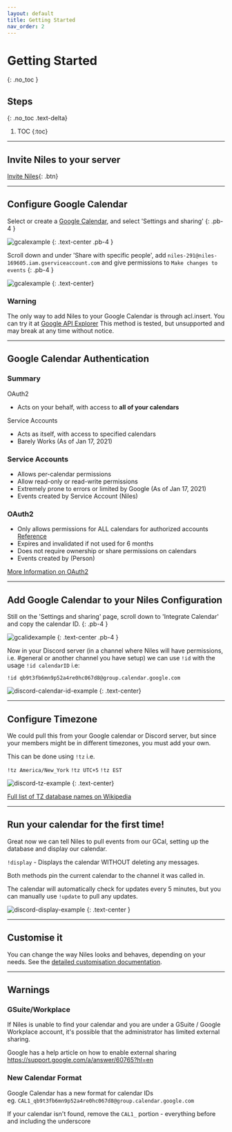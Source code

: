 ```yaml
---
layout: default
title: Getting Started
nav_order: 2
---
```


# Getting Started
{: .no_toc }

## Steps
{: .no_toc .text-delta}

1. TOC
{:toc}

---

## Invite Niles to your server

[Invite Niles](https://discord.com/oauth2/authorize?client_id=320434122344366082&scope=bot&permissions=523344){: .btn}

---

## Configure Google Calendar

Select or create a [Google Calendar](https://calendar.google.com), and select 'Settings and sharing'
{: .pb-4 }

![gcalexample](../../assets/images/gcal-example-0.gif)
{: .text-center .pb-4 }

Scroll down and under 'Share with specific people', add `niles-291@niles-169605.iam.gserviceaccount.com` and give permissions to `Make changes to events`
{: .pb-4 }

![gcalexample](../../assets/images/gcal-example-1.gif)
{: .text-center}

### Warning
The only way to add Niles to your Google Calendar is through acl.insert. You can try it at [Google API Explorer](https://developers.google.com/calendar/v3/reference/acl/insert)
This method is tested, but unsupported and may break at any time without notice. 

---
## Google Calendar Authentication
### Summary
OAuth2
- Acts on your behalf, with access to **all of your calendars**

Service Accounts
- Acts as itself, with access to specified calendars
- Barely Works (As of Jan 17, 2021)

### Service Accounts
- Allows per-calendar permissions
- Allow read-only or read-write permissions
- Extremely prone to errors or limited by Google (As of Jan 17, 2021)
- Events created by Service Account (Niles)

### OAuth2
- Only allows permissions for ALL calendars for authorized accounts [Reference](https://developers.google.com/identity/protocols/oauth2/scopes#calendar)
- Expires and invalidated if not used for 6 months
- Does not require ownership or share permissions on calendars
- Events created by (Person)

[More Information on OAuth2](https://developers.google.com/identity/protocols/oauth2)

---

## Add Google Calendar to your Niles Configuration

Still on the 'Settings and sharing' page, scroll down to 'Integrate Calendar' and copy the calendar ID.
{: .pb-4 }

![gcalidexample](../../assets/images/gcal-example-2.png)
{: .text-center .pb-4 }

Now in your Discord server (in a channel where Niles will have permissions, i.e. #general or another channel you have setup) we can use `!id` with the usage `!id calendarID` i.e:

`!id qb9t3fb6mn9p52a4re0hc067d8@group.calendar.google.com`

![discord-calendar-id-example](../../assets/images/discord-calendar-id.gif)
{: .text-center}

---

## Configure Timezone

We could pull this from your Google calendar or Discord server, but since your members might be in different timezones, you must add your own.

This can be done using `!tz` i.e.

`!tz America/New_York`
`!tz UTC+5`
`!tz EST`

![discord-tz-example](../../assets/images/discord-tz.gif)
{: .text-center}

[Full list of TZ database names on Wikipedia](https://cutt.ly/tz)

---

## Run your calendar for the first time!

Great now we can tell Niles to pull events from our GCal, setting up the database and display our calendar.

`!display` - Displays the calendar WITHOUT deleting any messages.

Both methods pin the current calendar to the channel it was called in.

The calendar will automatically check for updates every 5 minutes, but you can manually use `!update` to pull any updates.

![discord-display-example](../../assets/images/discord-display.gif)
{: .text-center }

---

## Customise it

You can change the way Niles looks and behaves, depending on your needs. See the [detailed customisation documentation](../customisation).

---

## Warnings

### GSuite/Workplace
If Niles is unable to find your calendar and you are under a GSuite / Google Workplace account, it's possible that the administrator has limited external sharing.

Google has a help article on how to enable external sharing  
https://support.google.com/a/answer/60765?hl=en

### New Calendar Format
Google Calendar has a new format for calendar IDs  
eg. `CAL1_qb9t3fb6mn9p52a4re0hc067d8@group.calendar.google.com`

If your calendar isn't found, remove the `CAL1_` portion - everything before and including the underscore